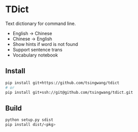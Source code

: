 # TDict

Text dictionary for command line.

- English -> Chinese
- Chinese -> English
- Show hints if word is not found
- Support sentence trans
- Vocabulary notebook

## Install

```bash
pip install git+https://github.com/tsingwang/tdict
# or
pip install git+ssh://git@github.com/tsingwang/tdict.git
```

## Build

```bash
python setup.py sdist
pip install dist/<pkg>
```

